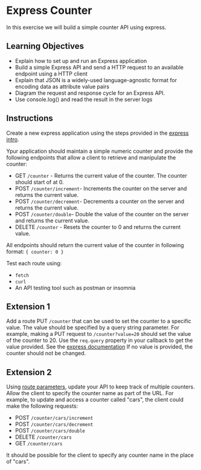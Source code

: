 # Express Counter

In this exercise we will build a simple counter API using express.

## Learning Objectives

- Explain how to set up and run an Express application
- Build a simple Express API and send a HTTP request to an available endpoint using a HTTP client
- Explain that JSON is a widely-used language-agnostic format for encoding data as attribute value pairs
- Diagram the request and response cycle for an Express API.
- Use console.log() and read the result in the server logs

## Instructions
Create a new express application using the steps provided in the [express intro](https://github.com/boolean-uk/api-address-book). 

Ypur application should maintain a simple numeric counter and provide the following endpoints that allow a client to retrieve and manipulate the counter:
- GET `/counter` - Returns the current value of the counter. The counter should start of at 0.
- POST `/counter/increment`-  Increments the counter on the server and returns the current value.
- POST `/counter/decrement`-  Decrements a counter on the server and returns the current value.
- POST `/counter/double`-  Double the value of the counter on the server and returns the current value. 
- DELETE `/counter` - Resets the counter to 0 and returns the current value.

All endpoints should return the current value of the counter in following format: `{ counter: 0 }`

Test each route using:
- `fetch` 
- `curl`
- An API testing tool such as postman or insomnia

## Extension 1
Add a route PUT `/counter` that can be used to set the counter to a specific value. The value should be specified by a query string parameter. For example, making a PUT request to `/counter?value=20` should set the value of the counter to 20. Use the  `req.query` property in your callback to get the value provided. See the [express documentation](https://expressjs.com/en/api.html#req.query) If no value is provided, the counter should not be changed. 

## Extension 2
Using [route parameters](https://expressjs.com/en/guide/routing.html),  update your API to keep track of multiple counters. Allow the client to specify the counter name as part of the URL. For example, to update and access a counter called "cars", the client could make the following requests:

- POST `/counter/cars/increment`
- POST `/counter/cars/decrement`
- POST `/counter/cars/double`
- DELETE `/counter/cars`
- GET `/counter/cars`

It should be possible for the client to specify any counter name in the place of "cars".
